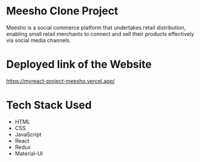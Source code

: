 # Meesho Clone Project

Meesho is a social commerce platform that undertakes retail distribution, enabling small retail merchants to connect and sell their products effectively via social media channels.


# Deployed link of the Website

https://myreact-project-meesho.vercel.app/

# Tech Stack Used

- HTML
- CSS
- JavaScript
- React
- Redux
- Material-UI









   
   
